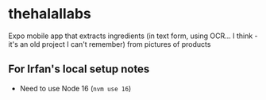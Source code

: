 # thehalallabs

Expo mobile app that extracts ingredients (in text form, using OCR... I think - it's an old project I can't remember) from pictures of products

## For Irfan's local setup notes

- Need to use Node 16 (`nvm use 16`)
